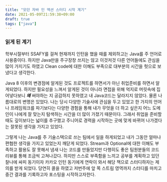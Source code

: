 ```yaml
---
title: "모던 자바 인 액션 스터디 시작 계기"
date: 2021-05-09T21:59:38+09:00
draft: true
tags: ["java"]
---
```


### 읽게 된 계기

학부시절부터 SSAFY를 걸쳐 현재까지 인턴을 했을 때를 제외하고는 Java를 주 언어로 사용중이다. 하지만 Java만을 주구장창 쓰지는 않고 이것저것 다른 언어들에도 관심을 많이 가지기도 하였고 Clean code에 대한 이해도 부족으로 대부분의 시간을 헛으로 보냈다고 생각한다.

Java 8 이후의 변경점에 알게된 것도 프로젝트를 하면서가 아닌 취업준비를 하면서 알게되었다. 하지만 필요성을 느껴서 알게된 것이 아니라 면접을 위해 억지로 머릿속에 집어넣다보니 **_왜_** 써야하는 지 공감하지 못하였고 내 Java코드는 달라지지 않았다. 물론 나름대로의 변명은 있었다. 나는 당시 다양한 기술사에 관심을 두고 있었고 한 가지의 언어나 프레임워크를 파기보다는 다양한 경험을 통해 내가 무엇을 더 하고 싶은지 어느 도메인이 나에게 잘 맞는지 탐색하는 시간을 더 많이 가졌기 때문이다. 그래서 취업을 준비할 때도 깊이보다는 넓이를 추구했고 주니어로 경력을 시작하는 곳에 맞게 바뀌어 나가겠다는 잘못된 생각을 가지고 있었다.

그렇게 나는 Java를 주 기술스택으로 쓰는 팀에서 일을 하게되었고 내가 그동안 얼마나 편협한 생각을 가지고 있었는지 깨닫게 되었다. Stream과 Optional에 대한 이해도 부족하고 활용도 잘 못해서 냄새 나는 코드를 만들었지만 다행히도 좋은 팀원분들의 코드 리뷰를 통해 조금씩 고쳐나갔다. 하지만 스스로 부족함을 느끼고 공부를 계획하고 있던 찰나에 싸피 동기이자 카카오 인턴 동기에게 연락이 와서 해당 책으로 스터디하자는 제의를 받게 되었다. 당연히 콜을 하였고 저번주에 앞 쪽 스트림 영역까지 스터디를 마치고 중간 결과를 기록하고자 포스팅을 시작하고자한다.
